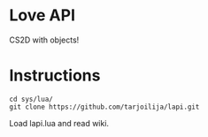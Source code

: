 Love API
========

CS2D with objects!

Instructions
============

    cd sys/lua/
    git clone https://github.com/tarjoilija/lapi.git

Load lapi.lua and read wiki.
